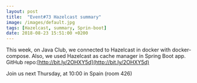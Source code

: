 ```yaml
---
layout: post
title:  "Event#73 Hazelcast summary"
image: /images/default.jpg
tags: [Hazelcast, summary, Sprin-boot]
date: 2018-08-23 15:51:00 +0200
---
```


This week, on Java Club, we connected to Hazelcast in docker with docker-compose. Also, we used Hazelcast as cache manager in Spring Boot app. GitHub repo:[http://bit.ly/2OHXY5d](http://bit.ly/2OHXY5d)

Join us next Thursday, at 10:00 in Spain (room 426)